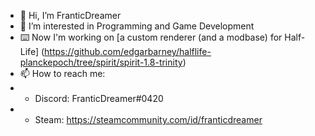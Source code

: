 - 👋 Hi, I’m FranticDreamer
- 👀 I’m interested in Programming and Game Development
- ⌨️ Now I'm working on [a custom renderer (and a modbase) for Half-Life] (https://github.com/edgarbarney/halflife-planckepoch/tree/spirit/spirit-1.8-trinity)
- 📫 How to reach me:
- - Discord: FranticDreamer#0420
- - Steam: https://steamcommunity.com/id/franticdreamer
